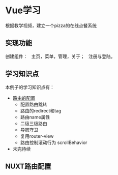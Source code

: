 
# Vue学习   
根据教学视频，建立一个pizza的在线点餐系统
## 实现功能
创建组件：  
主页，菜单，管理，关于；  
注册与登陆。  
## 学习知识点
本例子的学习知识点有：  
- [路由的配置](https://github.com/zzt96/diancan-system/blob/master/router.md)
  - 配置路由跳转
  - 路由的redirect和tag
  - 路由name属性
  - 二级三级路由
  - 导航守卫
  - 复用router-view
  - 路由控制滚动行为 scrollBehavior
-  未完待续

## NUXT路由配置
